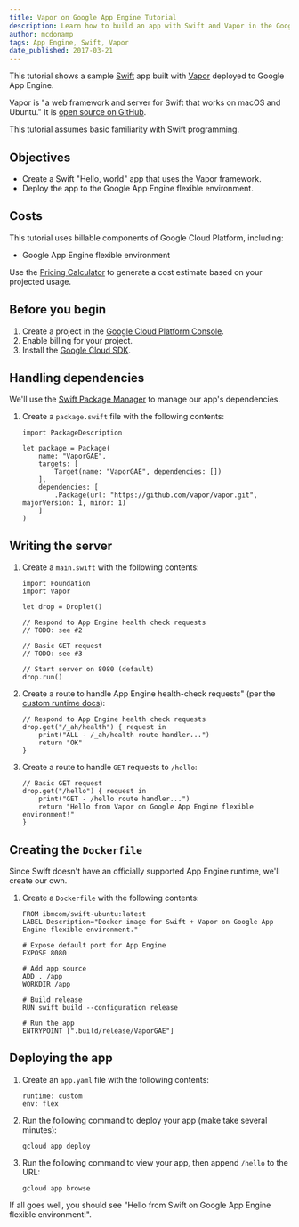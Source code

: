 ```yaml
---
title: Vapor on Google App Engine Tutorial
description: Learn how to build an app with Swift and Vapor in the Google App Engine environment flexible environment.
author: mcdonamp
tags: App Engine, Swift, Vapor
date_published: 2017-03-21
---
```

This tutorial shows a sample [Swift][swift] app built with [Vapor][vapor]
deployed to Google App Engine.

Vapor is "a web framework and server for Swift that works on macOS and Ubuntu."
It is [open source on GitHub][vapor-github].

This tutorial assumes basic familiarity with Swift programming.

[swift]: http://swift.org
[vapor]: https://vapor.codes
[vapor-github]: https://github.com/vapor/vapor

## Objectives

+ Create a Swift "Hello, world" app that uses the Vapor framework.
+ Deploy the app to the Google App Engine flexible environment.

## Costs

This tutorial uses billable components of Google Cloud Platform, including:

+ Google App Engine flexible environment

Use the [Pricing Calculator][pricing] to generate a cost estimate based on your
projected usage.

[pricing]: https://cloud.google.com/products/calculator

## Before you begin

1.  Create a project in the [Google Cloud Platform Console][console].
1.  Enable billing for your project.
1.  Install the [Google Cloud SDK][cloud-sdk].

[console]: https://console.cloud.google.com/
[cloud-sdk]: https://cloud.google.com/sdk/

## Handling dependencies

We'll use the [Swift Package Manager][spm] to manage our app's dependencies.

1.  Create a `package.swift` file with the following contents:

        import PackageDescription

        let package = Package(
            name: "VaporGAE",
            targets: [
                Target(name: "VaporGAE", dependencies: [])
            ],
            dependencies: [
                .Package(url: "https://github.com/vapor/vapor.git", majorVersion: 1, minor: 1)
            ]
        )

[spm]: https://github.com/apple/swift-package-manager

## Writing the server

1.  Create a `main.swift` with the following contents:

        import Foundation
        import Vapor

        let drop = Droplet()

        // Respond to App Engine health check requests
        // TODO: see #2

        // Basic GET request
        // TODO: see #3

        // Start server on 8080 (default)
        drop.run()

1.  Create a route to handle App Engine health-check requests" (per the [custom runtime docs][custom-runtime]):

        // Respond to App Engine health check requests
        drop.get("/_ah/health") { request in
            print("ALL - /_ah/health route handler...")
            return "OK"
        }

1.  Create a route to handle `GET` requests to `/hello`:

        // Basic GET request
        drop.get("/hello") { request in
            print("GET - /hello route handler...")
            return "Hello from Vapor on Google App Engine flexible environment!"
        }

[custom-runtime]: https://cloud.google.com/appengine/docs/flexible/custom-runtimes/build#lifecycle_events

## Creating the `Dockerfile`

Since Swift doesn't have an officially supported App Engine runtime, we'll
create our own.

1.  Create a `Dockerfile` with the following contents:

        FROM ibmcom/swift-ubuntu:latest
        LABEL Description="Docker image for Swift + Vapor on Google App Engine flexible environment."

        # Expose default port for App Engine
        EXPOSE 8080

        # Add app source
        ADD . /app
        WORKDIR /app

        # Build release
        RUN swift build --configuration release

        # Run the app
        ENTRYPOINT [".build/release/VaporGAE"]

## Deploying the app

1.  Create an `app.yaml` file with the following contents:

        runtime: custom
        env: flex

1.  Run the following command to deploy your app (make take several minutes):

        gcloud app deploy

1.  Run the following command to view your app, then append `/hello` to the URL:

        gcloud app browse

If all goes well, you should see "Hello from Swift on Google App Engine flexible environment!".
